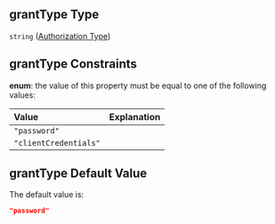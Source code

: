 ## grantType Type

`string` ([Authorization Type](btpsa-usecase-properties-services-items-allof-1-then-allof-21-then-allof-1-then-properties-parameters-properties-authorization-type.md))

## grantType Constraints

**enum**: the value of this property must be equal to one of the following values:

| Value                 | Explanation |
| :-------------------- | :---------- |
| `"password"`          |             |
| `"clientCredentials"` |             |

## grantType Default Value

The default value is:

```json
"password"
```
